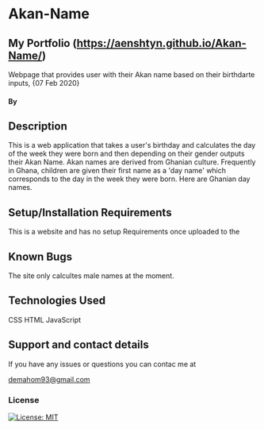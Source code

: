 # Akan-Name

## My Portfolio (https://aenshtyn.github.io/Akan-Name/)

Webpage that provides user with their Akan name based on their birthdarte inputs, {07 Feb 2020}

#### By


## Description

This is a web application that takes a user's birthday and calculates the day of the week they were born and then depending on their gender outputs their Akan Name. Akan names are derived from Ghanian culture. Frequently in Ghana, children are given their first name as a 'day name' which corresponds to the day in the week they were born. Here are Ghanian day names.

## Setup/Installation Requirements

This is a website and has no setup Requirements once uploaded to the

## Known Bugs

The site only calcultes male names at the moment.

## Technologies Used

CSS
HTML
JavaScript

## Support and contact details

If you have any issues or questions you can contac me at

demahom93@gmail.com

### License

 [![License: MIT](https://img.shields.io/badge/License-MIT-yellow.svg)](https://opensource.org/licenses/MIT)
